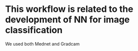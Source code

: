 # This workflow is related to the development of NN for image classification
We used both Mednet and Gradcam
